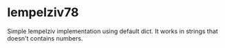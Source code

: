 # lempelziv78
Simple lempelziv implementation using default dict.
It works in strings that doesn't contains numbers.
